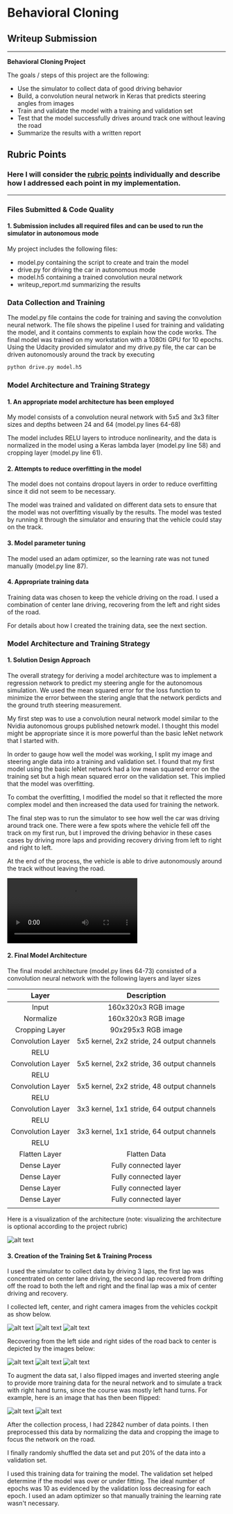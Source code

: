# **Behavioral Cloning** 

## Writeup Submission


---

**Behavioral Cloning Project**

The goals / steps of this project are the following:
* Use the simulator to collect data of good driving behavior
* Build, a convolution neural network in Keras that predicts steering angles from images
* Train and validate the model with a training and validation set
* Test that the model successfully drives around track one without leaving the road
* Summarize the results with a written report


[//]: # (Image References)

[image1]: ./examples/nvidia_model.png "Model Visualization"
[image2]: ./examples/recovery_right.png "Recovery Image"
[image3]: ./examples/recovery_left.png "Recovery Image"
[image4]: ./examples/recovery_bridge.png "Recovery Image"
[image5]: ./examples/normal.png "Normal Image"
[image6]: ./examples/flipped.png "Flipped Image"
[image7]: ./examples/left_view.png "Left Camera Image"
[image8]: ./examples/center_view.png "Center Camera Image"
[image9]: ./examples/right_view.png "Right Camera Image"
[image10]: ./video.mp4 "video"

## Rubric Points
### Here I will consider the [rubric points](https://review.udacity.com/#!/rubrics/432/view) individually and describe how I addressed each point in my implementation.  

---
### Files Submitted & Code Quality

#### 1. Submission includes all required files and can be used to run the simulator in autonomous mode

My project includes the following files:
* model.py containing the script to create and train the model
* drive.py for driving the car in autonomous mode
* model.h5 containing a trained convolution neural network 
* writeup_report.md summarizing the results

### Data Collection and Training

The model.py file contains the code for training and saving the convolution neural network. The file shows the pipeline I used for training and validating the model, and it contains comments to explain how the code works.  The final model was trained on my workstation with a 1080ti GPU for 10 epochs. Using the Udacity provided simulator and my drive.py file, the car can be driven autonomously around the track by executing 
```sh
python drive.py model.h5
```
### Model Architecture and Training Strategy

#### 1. An appropriate model architecture has been employed

My model consists of a convolution neural network with 5x5 and 3x3 filter sizes and depths between 24 and 64 (model.py lines 64-68) 

The model includes RELU layers to introduce nonlinearity, and the data is normalized in the model using a Keras lambda layer (model.py line 58) and cropping layer (model.py line 61). 

#### 2. Attempts to reduce overfitting in the model

The model does not contains dropout layers in order to reduce overfitting since it did not seem to be necessary. 

The model was trained and validated on different data sets to ensure that the model was not overfitting visually by the results. The model was tested by running it through the simulator and ensuring that the vehicle could stay on the track.

#### 3. Model parameter tuning

The model used an adam optimizer, so the learning rate was not tuned manually (model.py line 87).

#### 4. Appropriate training data

Training data was chosen to keep the vehicle driving on the road. I used a combination of center lane driving, recovering from the left and right sides of the road.

For details about how I created the training data, see the next section. 

### Model Architecture and Training Strategy

#### 1. Solution Design Approach

The overall strategy for deriving a model architecture was to implement a regression network to predict my steering angle for the autonomous simulation.  We used the mean squared error for the loss function to minimize the error between the stering angle that the network perdicts and the ground truth steering measurement.

My first step was to use a convolution neural network model similar to the Nvidia autonomous groups published netowrk model.  I thought this model might be appropriate since it is more powerful than the basic leNet network that I started with.

In order to gauge how well the model was working, I split my image and steering angle data into a training and validation set. I found that my first model using the basic leNet network had a low mean squared error on the training set but a high mean squared error on the validation set. This implied that the model was overfitting. 

To combat the overfitting, I modified the model so that it reflected the more complex model and then increased the data used for training the network.

The final step was to run the simulator to see how well the car was driving around track one. There were a few spots where the vehicle fell off the track on my first run, but I improved the driving behavior in these cases cases by driving more laps and providing recovery driving from left to right and right to left.

At the end of the process, the vehicle is able to drive autonomously around the track without leaving the road.

![Video Link][image10]

#### 2. Final Model Architecture

The final model architecture (model.py lines 64-73) consisted of a convolution neural network with the following layers and layer sizes 


| Layer         		|     Description	        					| 
|:---------------------:|:---------------------------------------------:|  
| Input         		| 160x320x3 RGB image 						    |
| Normalize        		| 160x320x3 RGB image 						    |
| Cropping Layer   		| 90x295x3 RGB image 						    |
| Convolution Layer     | 5x5 kernel, 2x2 stride, 24 output channels 	|
| RELU					|												|
| Convolution Layer     | 5x5 kernel, 2x2 stride, 36 output channels 	|
| RELU					|												|
| Convolution Layer     | 5x5 kernel, 2x2 stride, 48 output channels 	|
| RELU					|												|
| Convolution Layer     | 3x3 kernel, 1x1 stride, 64 output channels	|
| RELU					|												|
| Convolution Layer    	| 3x3 kernel, 1x1 stride, 64 output channels	|
| RELU					| 												|
| Flatten Layer			| Flatten Data         							|
| Dense Layer     		| Fully connected layer							|
| Dense	Layer           | Fully connected layer	       					|
| Dense	Layer           | Fully connected layer							|
| Dense	Layer           | Fully connected layer 						|
|						|												|
 

Here is a visualization of the architecture (note: visualizing the architecture is optional according to the project rubric)

![alt text][image1]

#### 3. Creation of the Training Set & Training Process

I used the simulator to collect data by driving 3 laps, the first lap was concentrated on center lane driving, the second lap recovered from drifting off the road to both the left and right and the final lap was a mix of center driving and recovery. 

I collected left, center, and right camera images from the vehicles cockpit as show below.

![alt text][image7]
![alt text][image8]
![alt text][image9]


Recovering from the left side and right sides of the road back to center is depicted by the images below:

![alt text][image2]
![alt text][image3]
![alt text][image4]


To augment the data sat, I also flipped images and inverted steering angle to provide more training data for the neural network and to simulate a track with right hand turns, since the course was mostly left hand turns. For example, here is an image that has then been flipped:

![alt text][image5]
![alt text][image6]

After the collection process, I had 22842 number of data points. I then preprocessed this data by normalizing the data and cropping the image to focus the network on the road.

I finally randomly shuffled the data set and put 20% of the data into a validation set. 

I used this training data for training the model. The validation set helped determine if the model was over or under fitting. The ideal number of epochs was 10 as evidenced by the validation loss decreasing for each epoch. I used an adam optimizer so that manually training the learning rate wasn't necessary.
